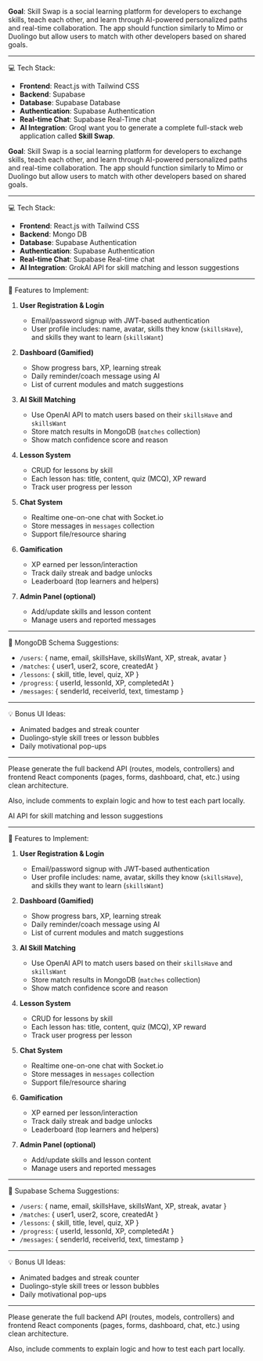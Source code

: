 

**Goal**: Skill Swap is a social learning platform for developers to exchange skills, teach each other, and learn through AI-powered personalized paths and real-time collaboration. The app should function similarly to Mimo or Duolingo but allow users to match with other developers based on shared goals.

---

💻 Tech Stack:
- **Frontend**: React.js with Tailwind CSS
- **Backend**: Supabase
- **Database**: Supabase Database
- **Authentication**: Supabase Authentication
- **Real-time Chat**: Supabase Real-Time chat
- **AI Integration**: GroqI want you to generate a complete full-stack web application called **Skill Swap**.

**Goal**: Skill Swap is a social learning platform for developers to exchange skills, teach each other, and learn through AI-powered personalized paths and real-time collaboration. The app should function similarly to Mimo or Duolingo but allow users to match with other developers based on shared goals.

---

💻 Tech Stack:
- **Frontend**: React.js with Tailwind CSS
- **Backend**: Mongo DB
- **Database**: Supabase Authentication
- **Authentication**: Supabase Authentication
- **Real-time Chat**: Supabase Real-time chat
- **AI Integration**: GrokAI API for skill matching and lesson suggestions

---

🔑 Features to Implement:

1. **User Registration & Login**
   - Email/password signup with JWT-based authentication
   - User profile includes: name, avatar, skills they know (`skillsHave`), and skills they want to learn (`skillsWant`)

2. **Dashboard (Gamified)**
   - Show progress bars, XP, learning streak
   - Daily reminder/coach message using AI
   - List of current modules and match suggestions

3. **AI Skill Matching**
   - Use OpenAI API to match users based on their `skillsHave` and `skillsWant`
   - Store match results in MongoDB (`matches` collection)
   - Show match confidence score and reason

4. **Lesson System**
   - CRUD for lessons by skill
   - Each lesson has: title, content, quiz (MCQ), XP reward
   - Track user progress per lesson

5. **Chat System**
   - Realtime one-on-one chat with Socket.io
   - Store messages in `messages` collection
   - Support file/resource sharing

6. **Gamification**
   - XP earned per lesson/interaction
   - Track daily streak and badge unlocks
   - Leaderboard (top learners and helpers)

7. **Admin Panel (optional)**
   - Add/update skills and lesson content
   - Manage users and reported messages

---

🧱 MongoDB Schema Suggestions:
- `/users`: { name, email, skillsHave, skillsWant, XP, streak, avatar }
- `/matches`: { user1, user2, score, createdAt }
- `/lessons`: { skill, title, level, quiz, XP }
- `/progress`: { userId, lessonId, XP, completedAt }
- `/messages`: { senderId, receiverId, text, timestamp }

---

💡 Bonus UI Ideas:
- Animated badges and streak counter
- Duolingo-style skill trees or lesson bubbles
- Daily motivational pop-ups

---

Please generate the full backend API (routes, models, controllers) and frontend React components (pages, forms, dashboard, chat, etc.) using clean architecture.

Also, include comments to explain logic and how to test each part locally.

AI API for skill matching and lesson suggestions

---

🔑 Features to Implement:

1. **User Registration & Login**
   - Email/password signup with JWT-based authentication
   - User profile includes: name, avatar, skills they know (`skillsHave`), and skills they want to learn (`skillsWant`)

2. **Dashboard (Gamified)**
   - Show progress bars, XP, learning streak
   - Daily reminder/coach message using AI
   - List of current modules and match suggestions

3. **AI Skill Matching**
   - Use OpenAI API to match users based on their `skillsHave` and `skillsWant`
   - Store match results in MongoDB (`matches` collection)
   - Show match confidence score and reason

4. **Lesson System**
   - CRUD for lessons by skill
   - Each lesson has: title, content, quiz (MCQ), XP reward
   - Track user progress per lesson

5. **Chat System**
   - Realtime one-on-one chat with Socket.io
   - Store messages in `messages` collection
   - Support file/resource sharing

6. **Gamification**
   - XP earned per lesson/interaction
   - Track daily streak and badge unlocks
   - Leaderboard (top learners and helpers)

7. **Admin Panel (optional)**
   - Add/update skills and lesson content
   - Manage users and reported messages

---

🧱 Supabase Schema Suggestions:
- `/users`: { name, email, skillsHave, skillsWant, XP, streak, avatar }
- `/matches`: { user1, user2, score, createdAt }
- `/lessons`: { skill, title, level, quiz, XP }
- `/progress`: { userId, lessonId, XP, completedAt }
- `/messages`: { senderId, receiverId, text, timestamp }

---

💡 Bonus UI Ideas:
- Animated badges and streak counter
- Duolingo-style skill trees or lesson bubbles
- Daily motivational pop-ups

---

Please generate the full backend API (routes, models, controllers) and frontend React components (pages, forms, dashboard, chat, etc.) using clean architecture.

Also, include comments to explain logic and how to test each part locally.


